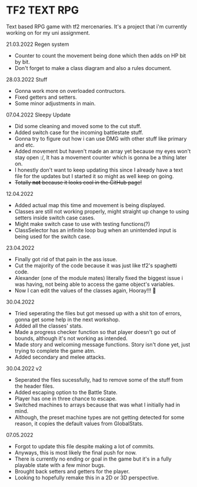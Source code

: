 # TF2 TEXT RPG
 Text based RPG game with tf2 mercenaries.
It's a project that i'm currently working on for my uni assignment.

21.03.2022
Regen system
- Counter to count the movement being done which then adds on HP bit by bit.
- Don't forget to make a class diagram and also a rules document.


28.03.2022
Stuff
- Gonna work more on overloaded contructors.
- Fixed getters and setters.
- Some minor adjustments in main.

07.04.2022
Sleepy Update
- Did some cleaning and moved some to the cut stuff.
- Added switch case for the incoming battlestate stuff.
- Gonna try to figure out how i can use DMG with other stuff like primary and etc.
- Added movement but haven't made an array yet because my eyes won't stay open :/, It has a movement counter which is gonna be a thing later on.
- I honestly don't want to keep updating this since I already have a text file for the updates but I started it so might as well keep on going.
- ~~Totally **not** because it looks cool in the GitHub page!~~

12.04.2022
- Added actual map this time and movement is being displayed.
- Classes are still not working properly, might straight up change to using setters inside switch case cases.
- Might make switch case to use with testing functions(?)
- ClassSelector has an infinite loop bug when an unintended input is being used for the switch case.

23.04.2022
- Finally got rid of that pain in the ass issue.
- Cut the majority of the code because it was just like tf2's spaghetti code.
- Alexander (one of the module mates) literally fixed the biggest issue i was having, not being able to access the game object's variables.
- Now I can edit the values of the classes again, Hooray!!! 🥳

30.04.2022
- Tried seperating the files but got messed up with a shit ton of errors, gonna get some help in the next workshop.
- Added all the classes' stats.
- Made a progress checker function so that player doesn't go out of bounds, although it's not working as intended.
- Made story and welcoming message functions. Story isn't done yet, just trying to complete the game atm.
- Added secondary and melee attacks.

30.04.2022 v2
- Seperated the files sucessfully, had to remove some of the stuff from the header files.
- Added escaping option to the Battle State.
- Player has one in three chance to escape.
- Switched machines to arrays because that was what I initially had in mind.
- Although, the preset machine types are not getting detected for some reason, it copies the default values from GlobalStats.

07.05.2022 
- Forgot to update this file despite making a lot of commits.
- Anyways, this is most likely the final push for now.
- There is currently no ending or goal in the game but it's in a fully playable state with a few minor bugs.
- Brought back setters and getters for the player.
- Looking to hopefully remake this in a 2D or 3D perspective.

